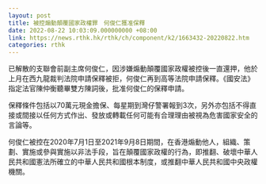 ```yaml
---
layout: post
title: 被控煽動顛覆國家政權罪　何俊仁獲准保釋
date: 2022-08-22 10:03:09.000000000 +08:00
link: https://news.rthk.hk/rthk/ch/component/k2/1663432-20220822.htm
categories: rthk
---
```


已解散的支聯會前副主席何俊仁，因涉嫌煽動顛覆國家政權被控後一直還押，他於上月在西九龍裁判法院申請保釋被拒，何俊仁再到高等法院申請保釋。《國安法》指定法官陳仲衡聽畢雙方陳詞後，批准何俊仁的保釋申請。

保釋條件包括以70萬元現金擔保、每星期到灣仔警署報到3次，另外亦包括不得直接或間接以任何方式作出、發放或轉載任何可能有合理理由被視為危害國家安全的言論等。

何俊仁被控在2020年7月1日至2021年9月8日期間，在香港煽動他人，組織、策劃、實施或參與實施以非法手段，旨在顛覆國家政權的行為，即推翻、破壞中華人民共和國憲法所確立的中華人民共和國根本制度，或推翻中華人民共和國中央政權機關。
